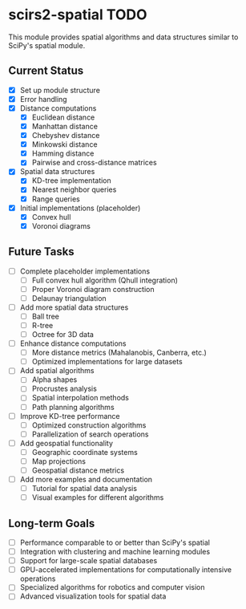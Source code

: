 # scirs2-spatial TODO

This module provides spatial algorithms and data structures similar to SciPy's spatial module.

## Current Status

- [x] Set up module structure
- [x] Error handling
- [x] Distance computations
  - [x] Euclidean distance
  - [x] Manhattan distance
  - [x] Chebyshev distance
  - [x] Minkowski distance
  - [x] Hamming distance
  - [x] Pairwise and cross-distance matrices
- [x] Spatial data structures
  - [x] KD-tree implementation
  - [x] Nearest neighbor queries
  - [x] Range queries
- [x] Initial implementations (placeholder)
  - [x] Convex hull
  - [x] Voronoi diagrams

## Future Tasks

- [ ] Complete placeholder implementations
  - [ ] Full convex hull algorithm (Qhull integration)
  - [ ] Proper Voronoi diagram construction
  - [ ] Delaunay triangulation
- [ ] Add more spatial data structures
  - [ ] Ball tree
  - [ ] R-tree
  - [ ] Octree for 3D data
- [ ] Enhance distance computations
  - [ ] More distance metrics (Mahalanobis, Canberra, etc.)
  - [ ] Optimized implementations for large datasets
- [ ] Add spatial algorithms
  - [ ] Alpha shapes
  - [ ] Procrustes analysis
  - [ ] Spatial interpolation methods
  - [ ] Path planning algorithms
- [ ] Improve KD-tree performance
  - [ ] Optimized construction algorithms
  - [ ] Parallelization of search operations
- [ ] Add geospatial functionality
  - [ ] Geographic coordinate systems
  - [ ] Map projections
  - [ ] Geospatial distance metrics
- [ ] Add more examples and documentation
  - [ ] Tutorial for spatial data analysis
  - [ ] Visual examples for different algorithms

## Long-term Goals

- [ ] Performance comparable to or better than SciPy's spatial
- [ ] Integration with clustering and machine learning modules
- [ ] Support for large-scale spatial databases
- [ ] GPU-accelerated implementations for computationally intensive operations
- [ ] Specialized algorithms for robotics and computer vision
- [ ] Advanced visualization tools for spatial data